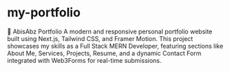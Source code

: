 # my-portfolio
📌 AbisAbz Portfolio A modern and responsive personal portfolio website built using Next.js, Tailwind CSS, and Framer Motion. This project showcases my skills as a Full Stack MERN Developer, featuring sections like About Me, Services, Projects, Resume, and a dynamic Contact Form integrated with Web3Forms for real-time submissions.
